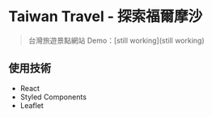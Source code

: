 # Taiwan Travel - 探索福爾摩沙

> 台灣旅遊景點網站
Demo：[still working](still working)

## 使用技術
  
* React
* Styled Components
* Leaflet
  